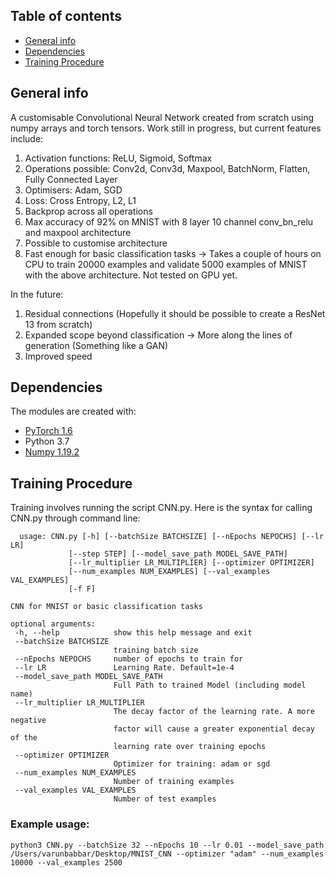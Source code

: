 ## Table of contents
* [General info](#general-info)
* [Dependencies](#dependencies)
* [Training Procedure](#training-procedure)

## General info  
A customisable Convolutional Neural Network created from scratch using numpy arrays and torch tensors. Work still in progress, but current features include:
1) Activation functions: ReLU, Sigmoid, Softmax
2) Operations possible: Conv2d, Conv3d, Maxpool, BatchNorm, Flatten, Fully Connected Layer
3) Optimisers: Adam, SGD
4) Loss: Cross Entropy, L2, L1
5) Backprop across all operations
6) Max accuracy of 92% on MNIST with 8 layer 10 channel conv_bn_relu and maxpool architecture
7) Possible to customise architecture
8) Fast enough for basic classification tasks -> Takes a couple of hours on CPU to train 20000 examples and validate 5000 examples of MNIST with the above architecture. Not tested on GPU yet.

In the future:
1) Residual connections (Hopefully it should be possible to create a ResNet 13 from scratch)
2) Expanded scope beyond classification -> More along the lines of generation (Something like a GAN)
3) Improved speed

## Dependencies
The modules are created with:
* [PyTorch 1.6](https://pytorch.org/get-started/locally/)
* Python 3.7
* [Numpy 1.19.2](https://pypi.org/project/numpy/)


## Training Procedure
Training involves running the script CNN.py. Here is the syntax for calling CNN.py through command line: 
 ```
   usage: CNN.py [-h] [--batchSize BATCHSIZE] [--nEpochs NEPOCHS] [--lr LR]
              [--step STEP] [--model_save_path MODEL_SAVE_PATH]
              [--lr_multiplier LR_MULTIPLIER] [--optimizer OPTIMIZER]
              [--num_examples NUM_EXAMPLES] [--val_examples VAL_EXAMPLES]
              [-f F]

CNN for MNIST or basic classification tasks

optional arguments:
  -h, --help            show this help message and exit
  --batchSize BATCHSIZE
                        training batch size
  --nEpochs NEPOCHS     number of epochs to train for
  --lr LR               Learning Rate. Default=1e-4
  --model_save_path MODEL_SAVE_PATH
                        Full Path to trained Model (including model name)
  --lr_multiplier LR_MULTIPLIER
                        The decay factor of the learning rate. A more negative
                        factor will cause a greater exponential decay of the
                        learning rate over training epochs
  --optimizer OPTIMIZER
                        Optimizer for training: adam or sgd
  --num_examples NUM_EXAMPLES
                        Number of training examples
  --val_examples VAL_EXAMPLES
                        Number of test examples
   ```  


 ### Example usage:
 ```
 python3 CNN.py --batchSize 32 --nEpochs 10 --lr 0.01 --model_save_path /Users/varunbabbar/Desktop/MNIST_CNN --optimizer "adam" --num_examples 10000 --val_examples 2500
 ```
 






